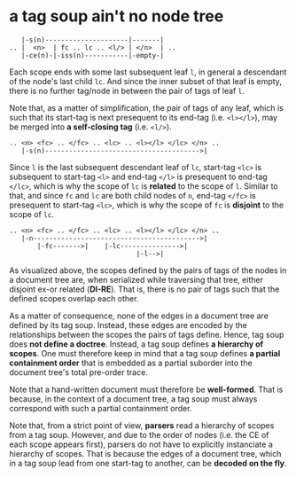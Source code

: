 
<!-- ======================================================================= -->
# a tag soup ain't no node tree

```
   |-s(n)---------------------|-------|
.. |  <n>  | fc .. lc .. <l/> | </n>  | ..
   |-ce(n)-|-iss(n)-----------|-empty-|
```

Each scope ends with some last subsequent leaf `l`, in general a descendant of
the node's last child `lc`. And since the inner subset of that leaf is empty,
there is no further tag/node in between the pair of tags of leaf `l`.

Note that, as a matter of simplification, the pair of tags of any leaf, which
is such that its start-tag is next presequent to its end-tag (i.e. `<l></l>`),
may be merged into **a self-closing tag** (i.e. `<l/>`).

```
.. <n> <fc> .. </fc> .. <lc> .. <l></l> </lc> </n> ..
   |-s(n)--------------------------------------->|
```

Since `l` is the last subsequent descendant leaf of `lc`, start-tag `<lc>`
is subsequent to start-tag `<l>` and end-tag `</l>` is presequent to end-tag
`</lc>`, which is why the scope of `lc` is **related** to the scope of `l`.
Similar to that, and since `fc` and `lc` are both child nodes of `n`, end-tag
`</fc>` is presequent to start-tag `<lc>`, which is why the scope of `fc` is
**disjoint** to the scope of `lc`.

```
.. <n> <fc> .. </fc> .. <lc> .. <l></l> </lc> </n> ..
   |-n------------------------------------------>|
       |-fc------->|    |-lc--------------->|
                                |-l-->|
```

As visualized above, the scopes defined by the pairs of tags of the nodes in a
document tree are, when serialized while traversing that tree, either disjoint
ex-or related (**DI-RE**). That is, there is no pair of tags such that the
defined scopes overlap each other.

As a matter of consequence, none of the edges in a document tree are defined by
its tag soup. Instead, these edges are encoded by the relationships between the
scopes the pairs of tags define. Hence, tag soup does **not define a doctree**.
Instead, a tag soup defines **a hierarchy of scopes**. One must therefore keep
in mind that a tag soup defines **a partial containment order** that is embedded
as a partial suborder into the document tree's total pre-order trace.

Note that a hand-written document must therefore be **well-formed**. That is
because, in the context of a document tree, a tag soup must always correspond
with such a partial containment order.

Note that, from a strict point of view, **parsers** read a hierarchy of scopes
from a tag soup. However, and due to the order of nodes (i.e. the CE of each
scope appears first), parsers do not have to explicitly instanciate a hierarchy
of scopes. That is because the edges of a document tree, which in a tag soup
lead from one start-tag to another, can be **decoded on the fly**.
